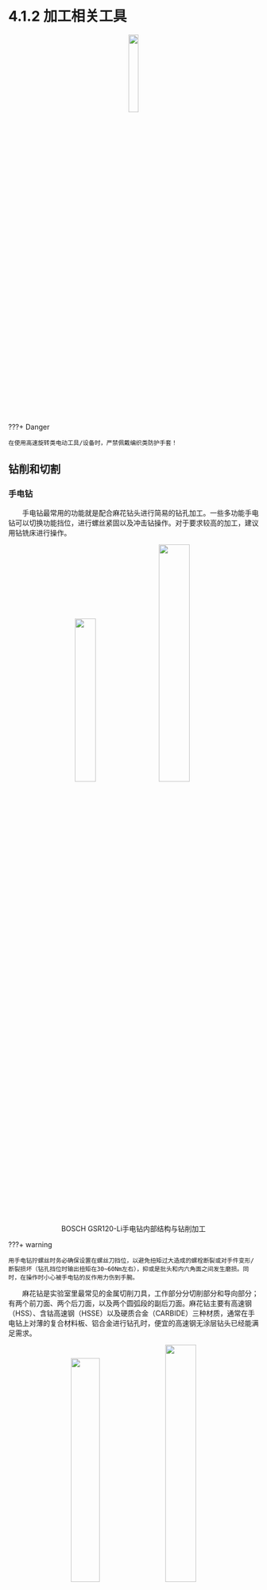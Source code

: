 # 4.1.2 加工相关工具

<center>
    <img src = "https://raw.githubusercontent.com/Ostoponko/Picstorage/master/img/4461806313_1973348206.jpg"
    width=20%>
</center>
???+ Danger
    
    在使用高速旋转类电动工具/设备时，严禁佩戴编织类防护手套！

## 钻削和切割

### 手电钻

&emsp;&emsp;手电钻最常用的功能就是配合麻花钻头进行简易的钻孔加工。一些多功能手电钻可以切换功能挡位，进行螺丝紧固以及冲击钻操作。对于要求较高的加工，建议用钻铣床进行操作。
<center>
    <img src = "https://raw.githubusercontent.com/Ostoponko/Picstorage/master/img/3TZR%5BB5%5BH4%7BZ1LZD%40DQD%5B1W.png"
    width=29%>&emsp;
    <img src = "https://raw.githubusercontent.com/Ostoponko/Picstorage/master/img/R%7D3X%7EY7HE5HSOG60%25%7B6%7E81Z.png"
    width=35%>
    <br>BOSCH GSR120-Li手电钻内部结构与钻削加工
</center>

???+ warning

    用手电钻拧螺丝时务必确保设置在螺丝刀挡位，以避免扭矩过大造成的螺栓断裂或对手件变形/断裂损坏（钻孔挡位时输出扭矩在30~60Nm左右），抑或是批头和内六角面之间发生磨损。同时，在操作时小心被手电钻的反作用力伤到手腕。

&emsp;&emsp;麻花钻是实验室里最常见的金属切削刀具，工作部分分切削部分和导向部分；有两个前刀面、两个后刀面，以及两个圆弧段的副后刀面。麻花钻主要有高速钢（HSS）、含钴高速钢（HSSE）以及硬质合金（CARBIDE）三种材质，通常在手电钻上对薄的复合材料板、铝合金进行钻孔时，便宜的高速钢无涂层钻头已经能满足需求。

<center>
    <img src = "https://raw.githubusercontent.com/Ostoponko/Picstorage/master/img/S9A%5BT6RRAAB1M%25VAWUSH%5D%24U.png"
    width=34%>&emsp;
    <img src = "https://raw.githubusercontent.com/Ostoponko/Picstorage/master/img/Q0RR_7WB%25U63RJ8MKZ7%7DE01.png"
    width=35%>
    <br>麻花钻的切削部分 以及涂层材质
</center>

### 角磨机

&emsp;&emsp;角磨机（角向磨光机）配合切割片和打磨片可以分别进行切割与打磨操作。

<center>
    <img src = "https://raw.githubusercontent.com/Ostoponko/Picstorage/master/img/M2FKEU%60U1GN%5BQTR_%5B7MPQHK.png"
    width=30%>
    <br>角磨机
</center>

???+ danger

    角磨机属于较为危险的工具，使用时务必佩戴护目镜。定期检查切割片的磨损程度并更换新的切割片。操作时尽量不要对切片施加弯矩。对于一些双稳态后置开关的角磨机，使用完毕务必先关开关再拔插头，放置回原位。

> 使用注意事项参考专栏文章：[角磨机伤人事故的15种造成原因](https://www.zhihu.com/tardis/zm/art/344316246?source_id=1005)
        

### 型材切割机

&emsp;&emsp;用于切割铝型材。相比台钳配合角磨机进行切断的方法，型材切割机更方便获得更平整的型材断面。

<center>
    <img src = "https://raw.githubusercontent.com/Ostoponko/Picstorage/master/img/4073499096_1079684108.jpg"
    width=30%>&emsp;
    <br>型材切割机
</center>

???+ warning

    注意切片的类型，不要用铝用的金属切割片去切割钢材，否则会对切片上的刀刃造成损坏。噪音较大，可以佩戴耳塞进行切割工作。

### 手工锯

&emsp;&emsp;一种古老的工具，在金工实习的时候会用到。效率低。

<center>
    <img src = "https://raw.githubusercontent.com/Ostoponko/Picstorage/master/img/2189141744_2021698241.jpg"
    width=30%>&emsp;
    <br>手工锯
</center>


## 磨削和表面加工

### 砂轮机

&emsp;&emsp;砂轮机是用来刃磨各种刀具、工具的常用设备，也用作普通小零件进行磨削、去毛刺及清理等工作。砂轮很适合磨削钢材。但是相比之下铝合金这种**有色金属就不太适合磨削**（铝合金延展性大，硬度低，容易堵塞、划伤、拉伤），用砂轮机给型材切割表面打磨毛刺倒是没什么问题。另外不要用砂轮去打磨木头，用砂纸就好了。木工操作的大面积打磨可以用砂光机。

<center>
    <img src = "https://raw.githubusercontent.com/Ostoponko/Picstorage/master/img/R.66a7e3a6e9dc21bab64807f5b9aba0d1"
    width=34%>&emsp;
    <img src = "https://raw.githubusercontent.com/Ostoponko/Picstorage/master/img/S%250_DS%60D%7EULST%60240_Q0%7B6R.png"
    width=30%>&emsp;
    <br>砂轮机（一侧砂带）和砂轮片种类（图片来源某宝商家）
</center>

> 更多参考：
> [砂轮机和砂带机磨削效率比较](https://www.bilibili.com/video/BV1Kb411m7Cs/)

### 锉刀

&emsp;&emsp;大家在金工实习磨锤子的时候（如果还是这个项目的话）会用到这种费劲的手动工具，最常见的是由碳素工具钢T12制成的锉刀，比较容易消耗和生锈。锉刀是钳工操作中的必备工具，用来打磨金属表面，在重复滑动摩擦的过程中削减金属材料，获得相对平整光滑的表面。在锉刀操作之后通常会用砂纸进一步打磨抛光，降低表面粗糙度。

<center>
    <img src = "https://raw.githubusercontent.com/Ostoponko/Picstorage/master/img/B8P%60DPBI)%5DCTDARH7%5B%60%2428D.png"
    width=28%>&emsp;
    <br>锉刀
</center>


> 使用参考：[锉刀的用途和分类,掌握锉刀正确的使用方法](https://zhuanlan.zhihu.com/p/141687573)

&emsp;&emsp;另外，除了大的锉刀，也有小巧的什锦锉，可以用于部分复杂fdm打印件比较尴尬的位置的打磨。

### 砂纸

&emsp;&emsp;对粗糙的加工表面进行打磨。砂纸分为普通砂纸与耐水砂纸两种，普通砂纸只适合干磨，耐水砂纸则是沾水研磨，又称为湿磨或水磨。砂纸有不同的目数（粒度，衡量粗糙程度），手动以及用电动工具打磨选用的砂纸常在几十目到1000目不等。砂纸在金工实习的钳工项目中也会使用到。

<center>
    <img src = "https://raw.githubusercontent.com/Ostoponko/Picstorage/master/img/3692087558_38416052.jpg"
    width=28%>&emsp;
    <br>砂纸
</center>

### 小电磨

&emsp;&emsp;电磨机可以当作小功率、小尺寸版的角磨机，也可以搭配各种磨头、砂轮、切割片甚至小的钻头和铣刀进行切削和打磨操作。一般常用于玉石打磨。之前我们经常用小电磨抢救3D打印件的设计缺陷（比如没有留过线的槽孔）。使用时佩戴防粉尘的口罩和护目镜。

<center>
    <img src = "https://raw.githubusercontent.com/Ostoponko/Picstorage/master/img/R.dcf6637dfcfa65e69b6191175a83ec86"
    width=30%>&emsp;
    <br>便携式电磨机
</center>

> 使用参考：[电磨机的使用](https://zhuanlan.zhihu.com/p/33596438)

???+ warning

    在打磨碳纤/玻纤复合材料或者3D打印件时会产生粉尘，一定要佩戴口罩，防止粉尘进入肺部代谢不掉产生不可逆损伤。可以用水冲防止粉尘进入空气。在喷漆操作时也务必佩戴防毒面具保护肺部。另外，护目镜也是必需的。

### 倒角刀（修边器）

&emsp;&emsp;一种特殊的小刀，刀头可以顺滑旋转，用于手动给加工件/3D打印件进行倒角去毛刺操作。棱角倒钝可以避免工件划伤手指。3D打印时如果底层压扁或者裙边去不干净，可以用倒角刀轻松去除。

<center>
    <img src = "https://raw.githubusercontent.com/Ostoponko/Picstorage/master/img/E%5BJ2W%7E%7ET5%24%7BGIY%7D_3_1S%24UL.png"
    width=30%>&emsp;
    <br>倒角刀
</center>


